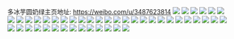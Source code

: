 多冰芋圆奶绿主页地址: https://weibo.com/u/3487623814 
![](https://wx4.sinaimg.cn/mw2000/cfe0ea86ly1h8xxfsclhzj20u0140111.jpg) 
![](https://wx4.sinaimg.cn/mw2000/cfe0ea86ly1h8xoal42orj20go0gon0p.jpg) 
![](https://wx4.sinaimg.cn/mw2000/cfe0ea86ly1h8xoalfe03j20se11vtey.jpg) 
![](https://wx4.sinaimg.cn/mw2000/cfe0ea86ly1h8r5rjmakoj20kd0txjxn.jpg) 
![](https://wx4.sinaimg.cn/mw2000/cfe0ea86ly1h8r5rk7ntfj20go0tnn1p.jpg) 
![](https://wx4.sinaimg.cn/mw2000/cfe0ea86ly1h8r5rna124j20go0gowh4.jpg) 
![](https://wx4.sinaimg.cn/mw2000/cfe0ea86ly1h8r5rm7qquj20p00gp0yf.jpg) 
![](https://wx4.sinaimg.cn/mw2000/cfe0ea86ly1h8r5rj9lhyj20er0es0tu.jpg) 
![](https://wx4.sinaimg.cn/mw2000/cfe0ea86ly1h8r5rn2pn7j20go1pjqb7.jpg) 
![](https://wx4.sinaimg.cn/mw2000/cfe0ea86ly1h8jr9kxfdij20er0es0tu.jpg) 
![](https://wx4.sinaimg.cn/mw2000/cfe0ea86ly1h8jr9kritkj20go0b4abg.jpg) 
![](https://wx4.sinaimg.cn/mw2000/cfe0ea86ly1h8isgjdyxyj20p00gp0yf.jpg) 
![](https://wx4.sinaimg.cn/mw2000/cfe0ea86ly1h8isgb6imbj20go106792.jpg) 
![](https://wx4.sinaimg.cn/mw2000/cfe0ea86ly1h8isgjpuaqj20go0b475z.jpg) 
![](https://wx4.sinaimg.cn/mw2000/cfe0ea86ly1h8isglt85mj20go0sp7fx.jpg) 
![](https://wx4.sinaimg.cn/mw2000/cfe0ea86ly1h8isgnfz5uj20u012j153.jpg) 
![](https://wx4.sinaimg.cn/mw2000/cfe0ea86ly1h8isgo4nv9j20u00k0q91.jpg) 
![](https://wx4.sinaimg.cn/mw2000/cfe0ea86ly1h8gu9qi9slj20r80h441o.jpg) 
![](https://wx4.sinaimg.cn/mw2000/cfe0ea86ly1h8dxe2sqa0j20kd0txjxn.jpg) 
![](https://wx4.sinaimg.cn/mw2000/cfe0ea86ly1h8dxe384zmj20sg11xalh.jpg) 
![](https://wx4.sinaimg.cn/mw2000/cfe0ea86ly1h88z6vlhbvj20yi22ohdu.jpg) 
![](https://wx4.sinaimg.cn/mw2000/cfe0ea86ly1h7onoo3dwmj22by33yx6q.jpg) 
![](https://wx4.sinaimg.cn/mw2000/cfe0ea86ly1h7onobbqnnj22by33yu0y.jpg) 
![](https://wx4.sinaimg.cn/mw2000/cfe0ea86ly1h7ono8nnhmj22by33y7wi.jpg) 
![](https://wx4.sinaimg.cn/mw2000/cfe0ea86ly1h7ono9vb1uj22c0340u0y.jpg) 
![](https://wx4.sinaimg.cn/mw2000/cfe0ea86ly1h7ono5r6xkj21400u01fo.jpg) 
![](https://wx4.sinaimg.cn/mw2000/cfe0ea86ly1h7g324t5qjj20yi22o1ky.jpg) 
![](https://wx4.sinaimg.cn/mw2000/cfe0ea86ly1h7g32e1sztj20u00poag9.jpg) 
![](https://wx4.sinaimg.cn/mw2000/cfe0ea86ly1h7c3150y3qj22c02c04qq.jpg) 
![](https://wx4.sinaimg.cn/mw2000/cfe0ea86ly1h7c315l7bvj20go0r7785.jpg) 
![](https://wx4.sinaimg.cn/mw2000/cfe0ea86ly1h6pqptfmdoj22dc1kwjui.jpg) 
![](https://wx4.sinaimg.cn/mw2000/cfe0ea86ly1h6b48fd4wtj21sc2dshdt.jpg) 
![](https://wx4.sinaimg.cn/mw2000/cfe0ea86ly1h6b48bngd0j22dc1kwnpd.jpg) 
![](https://wx4.sinaimg.cn/mw2000/cfe0ea86ly1h6b48gnotgj22c0340k7r.jpg) 
![](https://wx4.sinaimg.cn/mw2000/cfe0ea86ly1h66fzy4tstj20yi22okjl.jpg) 
![](https://wx4.sinaimg.cn/mw2000/cfe0ea86ly1h61qfujx3aj20u0190gwi.jpg) 
![](https://wx4.sinaimg.cn/mw2000/cfe0ea86ly1h61qfv1iqaj20u0140qb0.jpg) 
![](https://wx4.sinaimg.cn/mw2000/cfe0ea86ly1h61qfvdn8vj20u0140q9r.jpg) 
![](https://wx4.sinaimg.cn/mw2000/cfe0ea86ly1h61qfvr2l0j20u0140n83.jpg) 
![](https://wx4.sinaimg.cn/mw2000/cfe0ea86ly1h61qfsyhszj20u01407dp.jpg) 
![](https://wx4.sinaimg.cn/mw2000/cfe0ea86ly1h5wmnsksauj20u0140mzv.jpg) 
![](https://wx4.sinaimg.cn/mw2000/cfe0ea86ly1h5wmnr0926j20tr15841t.jpg) 
![](https://wx4.sinaimg.cn/mw2000/cfe0ea86ly1h56ezet7vpj21v72hlqv5.jpg) 
![](https://wx4.sinaimg.cn/mw2000/cfe0ea86ly1h56ezi7avvj20yi22ou0x.jpg) 
![](https://wx4.sinaimg.cn/mw2000/cfe0ea86ly1h56ezo2ptmj20sg0sgwgj.jpg) 
